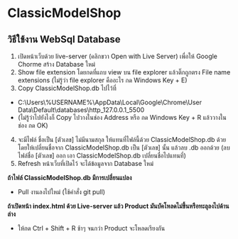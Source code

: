 # ClassicModelShop

## วิธีใช้งาน WebSql Database
1. เปิดหน้าเว็บด้วย live-server (คลิกขวา Open with Live Server) เพื่อให้ Google Chorme สร้าง Database ใหม่
2. Show file extension โดยกดที่แถบ view บน file explorer แล้วติ๊กถูกตรง File name extensions 
(ไม่รู้ว่า file explorer คืออะไร กด Windows Key + E)
3. Copy ClassicModelShop.db ไปไว้ที่ 
- C:\Users\\%USERNAME%\AppData\Local\Google\Chrome\User Data\Default\databases\http_127.0.0.1_5500
- (ไม่รู้ว่าไปยังไงก็ Copy ไปวางในช่อง Address หรือ กด Windows Key + R แล้ววางในช่อง กด OK)
4. จะมีไฟล์ ชื่อเป็น [ตัวเลข] ไม่มีนามสกุล ให้แทนที่ไฟล์นี้ด้วย ClassicModelShop.db ด้วยโดยให้เปลี่ยนชื่อจาก ClassicModelShop.db เป็น [ตัวเลข] นั้น แล้วลบ .db ออกด้วย (ลบไฟล์ชื่อ [ตัวเลข] ออก เอา ClassicModelShop.db เปลี่ยนชื่อไปแทนที่)
5. Refresh หน้าเว็บที่เปิดไว้ จะได้ข้อมูลจาก Database ใหม่

**ถ้าไฟล์ ClassicModelShop.db มีการเปลี่ยนแปลง**
- Pull งานลงไปใหม่ (ใช้คำสั่ง git pull)

**ถ้าเปิดหน้า index.html ด้วย Live-server แล้ว Product มันบัคโหลดไม่ขึ้นหรือทะลุลงไปด้านล่าง** 
- ให้กด Ctrl + Shift + R ช้าๆ จนกว่า Product จะโหลดเรียงกัน